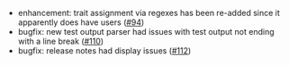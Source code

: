 * enhancement: trait assignment via regexes has been re-added since it apparently does have users ([#94](https://github.com/csoltenborn/GoogleTestAdapter/issues/94))
* bugfix: new test output parser had issues with test output not ending with a line break ([#110](https://github.com/csoltenborn/GoogleTestAdapter/issues/110))
* bugfix: release notes had display issues ([#112](https://github.com/csoltenborn/GoogleTestAdapter/issues/112))